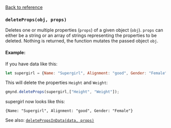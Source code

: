 [Back to reference](../README.md)

### `deleteProps(obj, props)`

Deletes one or multiple properties (`props`) of a given object (`obj`). `props` can either be a string or an array of
strings representing the properties to be deleted. Nothing is returned, the function mutates the passed object `obj`.

#### Example:

If you have data like this:

```javascript
let supergirl = {Name: "Supergirl", Alignment: "good", Gender: "Female", Height: 165, Weight: 54}
```

This will delete the properties `Height` and `Weight`:
```javascript
gmynd.deleteProps(supergirl,["Height", "Weight"]);
```
supergirl now looks like this:
```
{Name: "Supergirl", Alignment: "good", Gender: "Female"}
```

See also: [`deletePropsInData(data, props)`](deleteProps.md)
